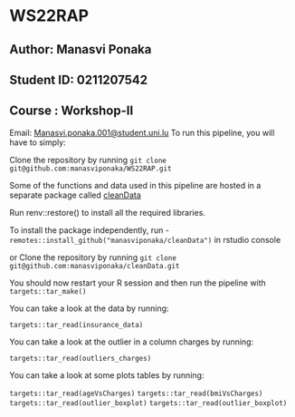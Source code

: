 # WS22RAP

## Author: Manasvi Ponaka
## Student ID: 0211207542
## Course : Workshop-II
Email: Manasvi.ponaka.001@student.uni.lu
To run this pipeline, you will have to simply:

Clone the repository by running `git clone git@github.com:manasviponaka/WS22RAP.git`

Some of the functions and data used in this pipeline are hosted in a separate package called [cleanData](https://github.com/manasviponaka/cleanData)

Run renv::restore() to install all the required libraries.

To install the package independently, run - `remotes::install_github("manasviponaka/cleanData")` in rstudio console

or Clone the repository by running `git clone git@github.com:manasviponaka/cleanData.git` 

You should now restart your R session and then run the pipeline with `targets::tar_make()`

You can take a look at the data by running:

`targets::tar_read(insurance_data)`

You can take a look at the outlier in a column charges by running:

`targets::tar_read(outliers_charges)`


You can take a look at some plots tables by running:

`targets::tar_read(ageVsCharges)`
`targets::tar_read(bmiVsCharges)`
`targets::tar_read(outlier_boxplot)`
`targets::tar_read(outlier_boxplot)`

